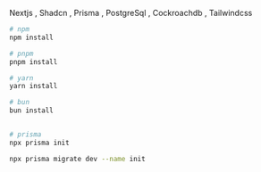 
Nextjs , Shadcn , Prisma , PostgreSql , Cockroachdb , Tailwindcss


```bash
# npm
npm install

# pnpm
pnpm install

# yarn
yarn install

# bun
bun install


# prisma
npx prisma init

npx prisma migrate dev --name init
```